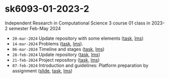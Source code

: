 # sk6093-01-2023-2
Independent Research in Computational Science 3 course 01 class in 2023-2 semester Feb-May 2024

+ `20-mar-2024` Update repository with some elements ([task](https://github.com/dudung/sk6093-01-2023-2/issues/6), [lms](https://edunex.itb.ac.id/courses/58125/preview/242686))
+ `14-mar-2024` Problems ([task](https://github.com/dudung/sk6093-01-2023-2/issues/5), [lms](https://edunex.itb.ac.id/courses/58125/preview/240923)).
+ `06-mar-2024` Timeline and stages ([task](https://github.com/dudung/sk6093-01-2023-2/issues/4), [lms](https://edunex.itb.ac.id/courses/58125/preview/237765)) 
+ `28-feb-2024` Update repository ([task](https://github.com/dudung/sk6093-01-2023-2/issues/3), [lms](https://edunex.itb.ac.id/courses/58125/preview/237158))
+ `21-feb-2024` Project repository ([task](https://github.com/dudung/sk6093-01-2023-2/issues/2), [lms](https://edunex.itb.ac.id/courses/58125/preview/235042))
+ `07-feb-2024` Introduction and guidelines: Platform preparation by assignment ([slide](https://osf.io/jyczk), [task](https://github.com/dudung/sk6093-01-2023-2/issues/1), [lms](https://edunex.itb.ac.id/courses/58125/preview/224664))

